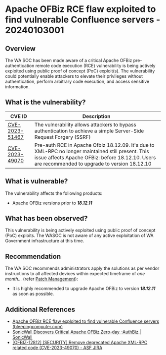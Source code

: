 # Apache OFBiz RCE flaw exploited to find vulnerable Confluence servers - 20240103001

## Overview

The WA SOC has been made aware of a critical Apache OFBiz pre-authentication remote code execution (RCE) vulnerability is being actively exploited using public proof of concept (PoC) exploit(s). The vulnerability could potentially enable attackers to elevate their privileges without authentication, perform arbitrary code execution, and access sensitive information.

## What is the vulnerability?

| CVE ID                                                                          | Description                                                                                                                                                                                            |
| ------------------------------------------------------------------------------- | ------------------------------------------------------------------------------------------------------------------------------------------------------------------------------------------------------ |
| [CVE-2023-51467](https://cve.mitre.org/cgi-bin/cvename.cgi?name=CVE-2023-51467) | The vulnerability allows attackers to bypass authentication to achieve a simple Server-Side Request Forgery (SSRF)                                                                                     |
| [CVE-2023-49070](https://cve.mitre.org/cgi-bin/cvename.cgi?name=CVE-2023-49070) | Pre-auth RCE in Apache Ofbiz 18.12.09. It's due to XML-RPC no longer maintained still present. This issue affects Apache OFBiz: before 18.12.10.  Users are recommended to upgrade to version 18.12.10 |

## What is vulnerable?

The vulnerability affects the following products:

- Apache OFBiz versions prior to ***18.12.11***

## What has been observed?

This vulnerability is being actively exploited using public proof of concept (PoC) exploits. The WASOC is not aware of any active exploitation of WA Government infrastructure at this time.

## Recommendation

The WA SOC recommends administrators apply the solutions as per vendor instructions to all affected devices within expected timeframe of *one month...* (refer [Patch Management](../guidelines/patch-management.md)):

- It is highly recommended to upgrade Apache OFBiz to version ***18.12.11*** as soon as possible.

## Additional References

- [Apache OFBiz RCE flaw exploited to find vulnerable Confluence servers (bleepingcomputer.com)](https://www.bleepingcomputer.com/news/security/apache-ofbiz-rce-flaw-exploited-to-find-vulnerable-confluence-servers/)
- [SonicWall Discovers Critical Apache OFBiz Zero-day -AuthBiz | SonicWall](https://blog.sonicwall.com/en-us/2023/12/sonicwall-discovers-critical-apache-ofbiz-zero-day-authbiz/)
- [\[OFBIZ-12812\] \[SECURITY\] Remove deprecated Apache XML-RPC related code (CVE-2023-49070) - ASF JIRA](https://issues.apache.org/jira/browse/OFBIZ-12812)

